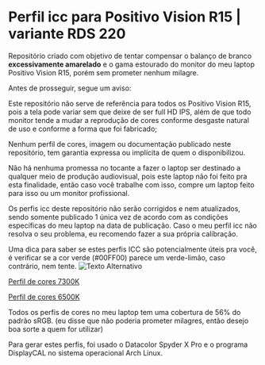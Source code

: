 # Perfil icc para Positivo Vision R15 | variante RDS 220
Repositório criado com objetivo de tentar compensar o balanço de branco **excessivamente amarelado** e o gama estourado do monitor do meu laptop Positivo Vision R15, porém sem prometer nenhum milagre.

Antes de prosseguir, segue um aviso:

Este repositório não serve de referência para todos os Positivo Vision R15, pois a tela pode variar sem que deixe de ser full HD IPS, além de que todo monitor tende a mudar a reprodução de cores conforme desgaste natural de uso e conforme a forma que foi fabricado;

Nenhum perfil de cores, imagem ou documentação publicado neste repositório, tem garantia expressa ou implícita de quem o disponibilizou.

Não há nenhuma promessa no tocante a fazer o laptop ser destinado a qualquer meio de produção audiovisual, pois este laptop não foi feito pra esta finalidade, então caso você trabalhe com isso, compre um laptop feito para isso ou um monitor profissional.

Os perfis icc deste repositório não serão corrigidos e nem atualizados, sendo somente publicado 1 única vez de acordo com as condições específicas do meu laptop na data de publicação. Caso o meu perfil icc não resolva o seu problema, eu recomendo fazer a sua própria calibração.

Uma dica para saber se estes perfis ICC são potencialmente úteis pra você, é verificar se a cor verde (#00FF00) parece um verde-limão, caso contrário, nem tente.
![Texto Alternativo](https://github.com/fernandoisnaldo/Vision-R15-icc-variante-rds-220/blob/main/%2300FF00.png)

[Perfil de cores 7300K](https://github.com/fernandoisnaldo/Perfil-icc-rds220/blob/main/2807%20%231%202024-08-27%2020-55%207300K%202.2%20(absolute)%20M-S%20XYZLUT%2BMTX.icc)

[Perfil de cores 6500K](https://github.com/fernandoisnaldo/Perfil-icc-rds220/blob/main/2807%20%231%202024-08-27%2014-37%20D6500%20L%20M-S%20XYZLUT%2BMTX.icc) 

Todos os perfis de cores no meu laptop tem uma cobertura de 56% do padrão sRGB. (eu disse que não poderia prometer milagres, então desejo boa sorte a quem for utilizar)

Para gerar estes perfis, foi usado o Datacolor Spyder X Pro e o programa DisplayCAL no sistema operacional Arch Linux.

